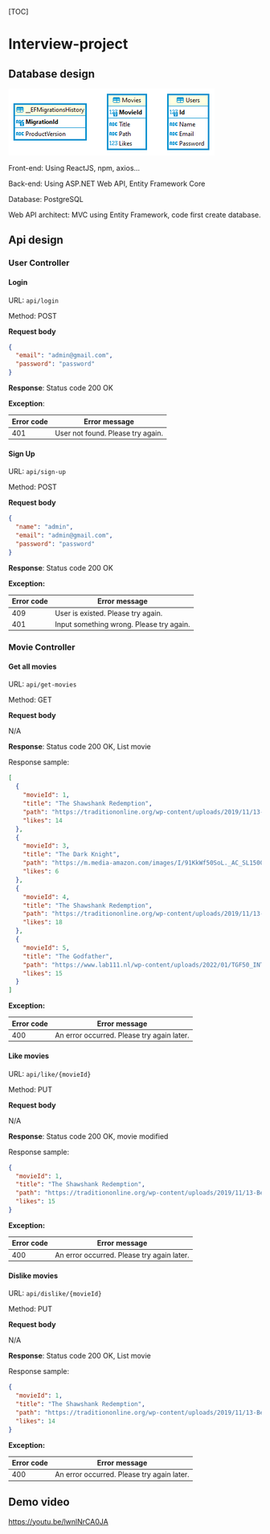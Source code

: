 [TOC]

# Interview-project

## Database design

![image info](./Movie%20-%20public.png)

Front-end: Using ReactJS, npm, axios...

Back-end: Using ASP.NET Web API, Entity Framework Core

Database: PostgreSQL

Web API architect: MVC using Entity Framework, code first create database.

## Api design

### User Controller

#### Login

URL: `api/login`

Method: POST

**Request body**

```json
{
  "email": "admin@gmail.com",
  "password": "password"
}
```

**Response**: Status code 200 OK

**Exception**:

|Error code     |Error message  |
| ------------- |-------------  |
| 401 | User not found. Please try again. |

#### Sign Up

URL: `api/sign-up`

Method: POST

**Request body**

```json
{
  "name": "admin",
  "email": "admin@gmail.com",
  "password": "password"
}
```

**Response**: Status code 200 OK

**Exception:**

|Error code     |Error message  |
| ------------- |-------------  |
| 409           | User is existed. Please try again. |
| 401 | Input something wrong. Please try again. |

### Movie Controller
#### Get all movies
URL: `api/get-movies`

Method: GET

**Request body**

N/A

**Response**: Status code 200 OK, List movie

Response sample:
```json
[
  {
    "movieId": 1,
    "title": "The Shawshank Redemption",
    "path": "https://traditiononline.org/wp-content/uploads/2019/11/13-Best-Shawshank.jpg",
    "likes": 14
  },
  {
    "movieId": 3,
    "title": "The Dark Knight",
    "path": "https://m.media-amazon.com/images/I/91KkWf50SoL._AC_SL1500_.jpg",
    "likes": 6
  },
  {
    "movieId": 4,
    "title": "The Shawshank Redemption",
    "path": "https://traditiononline.org/wp-content/uploads/2019/11/13-Best-Shawshank.jpg",
    "likes": 18
  },
  {
    "movieId": 5,
    "title": "The Godfather",
    "path": "https://www.lab111.nl/wp-content/uploads/2022/01/TGF50_INTL_DIGITAL_PAYOFF_1_SHEET__NED.jpg",
    "likes": 15
  }
]
```

**Exception:**

|Error code     |Error message  |
| ------------- |-------------  |
| 400 | An error occurred. Please try again later. |

#### Like movies

URL: `api/like/{movieId}`

Method: PUT

**Request body**

N/A

**Response**: Status code 200 OK, movie modified

Response sample:
```json
{
  "movieId": 1,
  "title": "The Shawshank Redemption",
  "path": "https://traditiononline.org/wp-content/uploads/2019/11/13-Best-Shawshank.jpg",
  "likes": 15
}
```

**Exception:**

|Error code     |Error message  |
| ------------- |-------------  |
| 400 | An error occurred. Please try again later. |


#### Dislike movies

URL: `api/dislike/{movieId}`

Method: PUT

**Request body**

N/A

**Response**: Status code 200 OK, List movie

Response sample:
```json
{
  "movieId": 1,
  "title": "The Shawshank Redemption",
  "path": "https://traditiononline.org/wp-content/uploads/2019/11/13-Best-Shawshank.jpg",
  "likes": 14
}
```

**Exception:**

|Error code     |Error message  |
| ------------- |-------------  |
| 400 | An error occurred. Please try again later. |

## Demo video
https://youtu.be/lwnlNrCA0JA

